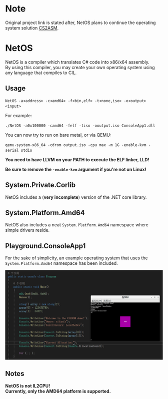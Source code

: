 # Note
Original project link is stated after, NetOS plans to continue the operating system solution [CS2ASM](https://github.com/nifanfa/CS2ASM).

# NetOS
NetOS is a compiler which translates C# code into x86/x64 assembly.<br/>
By using this compiler, you may create your own operating system using any language that compiles to CIL.

## Usage
``NetOS -a<address> -c<amd64> -f<bin,elf> -t<none,iso> -o<output> <input>``

For example:

``./NetOS -a0x100000 -camd64 -felf -tiso -ooutput.iso ConsoleApp1.dll``

You can now try to run on bare metal, or via QEMU:

``qemu-system-x86_64 -cdrom output.iso -cpu max -m 1G -enable-kvm -serial stdio``

**You need to have LLVM on your PATH to execute the ELF linker, LLD!**

**Be sure to remove the ``-enable-kvm`` argument if you're not on Linux!**

## System.Private.Corlib
NetOS includes a (**very incomplete**) version of the .NET core library.

## System.Platform.Amd64
NetOS also includes a neat ``System.Platform.Amd64`` namespace where simple drivers reside.

## Playground.ConsoleApp1
For the sake of simplicity, an example operating system that uses the ``System.Platform.Amd64`` namespace has been included.

![Screenshot](Screenshots/QQ截图20211215002513.png)

## Notes
**NetOS is not IL2CPU!**<br/>
**Currently, only the AMD64 platform is supported.**
